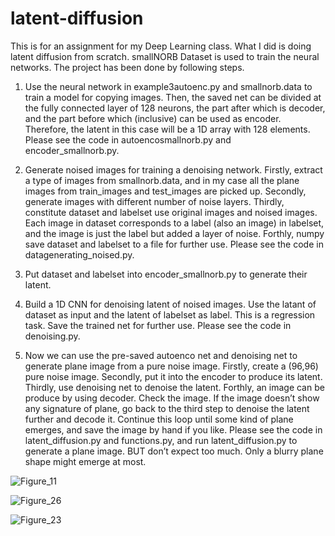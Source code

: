 # latent-diffusion
This is for an assignment for my Deep Learning class. What I did is doing latent diffusion from scratch. 
smallNORB Dataset is used to train the neural networks. The project has been done by following steps.

1. Use the neural network in example3autoenc.py and smallnorb.data to train a
model for copying images. Then, the saved net can be divided at the fully
connected layer of 128 neurons, the part after which is decoder, and the part
before which (inclusive) can be used as encoder. Therefore, the latent in this
case will be a 1D array with 128 elements. Please see the code in
autoencosmallnorb.py and encoder_smallnorb.py.

2. Generate noised images for training a denoising network. Firstly, extract a
type of images from smallnorb.data, and in my case all the plane images from
train_images and test_images are picked up. Secondly, generate images with
different number of noise layers. Thirdly, constitute dataset and labelset use
original images and noised images. Each image in dataset corresponds to a
label (also an image) in labelset, and the image is just the label but added a
layer of noise. Forthly, numpy save dataset and labelset to a file for further use. Please see the code in datagenerating_noised.py.

3. Put dataset and labelset into encoder_smallnorb.py to generate their latent.

4. Build a 1D CNN for denoising latent of noised images. Use the latant of
dataset as input and the latent of labelset as label. This is a regression task. Save the trained net for further use. Please see the code in denoising.py.

5. Now we can use the pre-saved autoenco net and denoising net to generate
plane image from a pure noise image. Firstly, create a (96,96) pure noise
image. Secondly, put it into the encoder to produce its latent. Thirdly, use
denoising net to denoise the latent. Forthly, an image can be produce by using
decoder. Check the image. If the image doesn’t show any signature of plane, go back to the third step to denoise the latent further and decode it. Continue
this loop until some kind of plane emerges, and save the image by hand if you
like. Please see the code in latent_diffusion.py and functions.py, and run
latent_diffusion.py to generate a plane image. BUT don’t expect too much. Only a blurry plane shape might emerge at most.

![Figure_11](https://github.com/guangjieguo/latent-diffusion/assets/145815863/ec9a92f4-96ff-4ae9-8c62-c8d579e28115)

![Figure_26](https://github.com/guangjieguo/latent-diffusion/assets/145815863/ce7eae17-ec33-4598-8445-2a209baf476c)

![Figure_23](https://github.com/guangjieguo/latent-diffusion/assets/145815863/8687c73f-1b7c-4aaa-b651-63436dc4210b)

